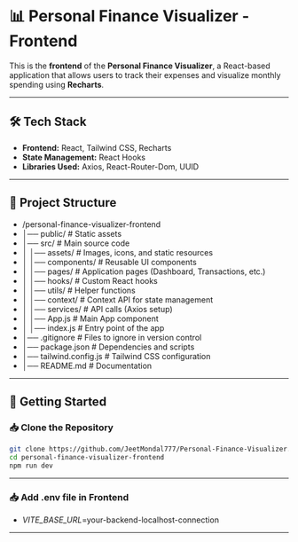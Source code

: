 # **📊 Personal Finance Visualizer - Frontend**  

This is the **frontend** of the **Personal Finance Visualizer**, a React-based application that allows users to track their expenses and visualize monthly spending using **Recharts**.  

---

## **🛠️ Tech Stack**  
- **Frontend:** React, Tailwind CSS, Recharts  
- **State Management:** React Hooks  
- **Libraries Used:** Axios, React-Router-Dom, UUID  

---

## **📂 Project Structure**  

- /personal-finance-visualizer-frontend
- │── public/ # Static assets
- │── src/ # Main source code
- │ │── assets/ # Images, icons, and static resources
- │ │── components/ # Reusable UI components
- │ │── pages/ # Application pages (Dashboard, Transactions, etc.)
- │ │── hooks/ # Custom React hooks
- │ │── utils/ # Helper functions
- │ │── context/ # Context API for state management
- │ │── services/ # API calls (Axios setup)
- │ │── App.js # Main App component
- │ │── index.js # Entry point of the app
- │── .gitignore # Files to ignore in version control
- │── package.json # Dependencies and scripts
- │── tailwind.config.js # Tailwind CSS configuration
- │── README.md # Documentation

---

## **🚀 Getting Started**  

### **📥 Clone the Repository**  
```bash
git clone https://github.com/JeetMondal777/Personal-Finance-Visualizer.git
cd personal-finance-visualizer-frontend
npm run dev
```
---

### **📥 Add .env file in Frontend**  

- *VITE_BASE_URL*=your-backend-localhost-connection


---